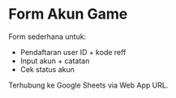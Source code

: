 # Form Akun Game

Form sederhana untuk:
- Pendaftaran user ID + kode reff
- Input akun + catatan
- Cek status akun

Terhubung ke Google Sheets via Web App URL.
